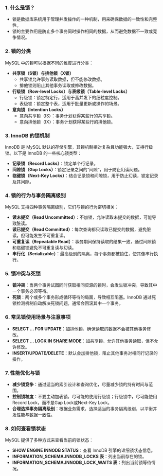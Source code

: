 ### 1. 什么是锁？

- 锁是数据库系统用于管理并发操作的一种机制，用来确保数据的一致性和完整性。
- 锁的主要作用是防止多个事务同时操作相同的数据，从而避免数据不一致或竞争情况。

### 2. 锁的分类

MySQL 中的锁可以根据不同的维度进行分类：

- **共享锁（S锁）与排他锁（X锁）**
    - 共享锁允许事务读取数据，但不能修改数据。
    - 排他锁则阻止其他事务读取或修改数据。
- **行级锁（Row-level Locks）与表级锁（Table-level Locks）**
    - 行级锁：锁定特定行，适用于高并发下的细粒度控制。
    - 表级锁：锁定整个表，适用于批量更新或操作的场景。
- **意向锁（Intention Locks）**
    - 意向共享锁（IS）：事务计划获得某些行的共享锁。
    - 意向排他锁（IX）：事务计划获得某些行的排他锁。

### 3. InnoDB 的锁机制

InnoDB 是 MySQL 默认的存储引擎，其锁机制相对复杂且功能强大，支持行级锁。以下是 InnoDB 的一些核心锁类型：

- **记录锁（Record Locks）**：锁定单个行记录。
- **间隙锁（Gap Locks）**：锁定记录之间的“间隙”，用于防止幻读问题。
- **临键锁（Next-Key Locks）**：结合记录锁和间隙锁，用于防止幻读，锁定记录及其间隙。

### 4. 锁的行为与事务隔离级别

MySQL 支持四种事务隔离级别，它们与锁的行为密切相关：

- **读未提交（Read Uncommitted）**：不加锁，允许读取未提交的数据，可能导致脏读。
- **读已提交（Read Committed）**：每次查询都只读取已提交的数据，避免脏读，但可能发生不可重复读。
- **可重复读（Repeatable Read）**：事务期间保持读取的结果一致，通过间隙锁和临键锁避免不可重复读与幻读。
- **串行化（Serializable）**：最高级别的隔离，每个事务都被锁住，使其像串行执行。

### 5. 锁冲突与死锁

- **锁冲突**：当两个事务试图同时获取相同资源的锁时，会发生锁冲突，导致其中一个事务必须等待。
- **死锁**：两个或多个事务形成循环等待的局面，导致相互阻塞。InnoDB 通过死锁检测机制自动解决死锁问题，通常会回滚其中一个事务。

### 6. 常见锁使用场景与注意事项

- **SELECT ... FOR UPDATE**：加排他锁，确保读取的数据不会被其他事务修改。
- **SELECT ... LOCK IN SHARE MODE**：加共享锁，允许其他事务读取，但不允许修改。
- **INSERT/UPDATE/DELETE**：默认会加排他锁，阻止其他事务对相同行记录的操作。

### 7. 性能优化与锁

- **减少锁竞争**：通过适当的索引设计和查询优化，尽量减少锁的持有时间与范围。
- **控制锁粒度**：不要主动加表锁，尽可能的使用行级锁；行级锁中，尽可能使用Record Lock，而不是Gap Lock或Next-Key Lock。
- **合理选择事务隔离级别**：根据业务需求，选择适当的事务隔离级别，以平衡并发性能与数据一致性。

### 8. 如何查看锁状态

MySQL 提供了多种方式来查看当前的锁状态：

- **SHOW ENGINE INNODB STATUS**：查看 InnoDB 引擎的详细锁状态信息。
- **INFORMATION_SCHEMA.INNODB_LOCKS 表**：列出当前存在的锁。
- **INFORMATION_SCHEMA.INNODB_LOCK_WAITS 表**：列出当前锁等待情况。
